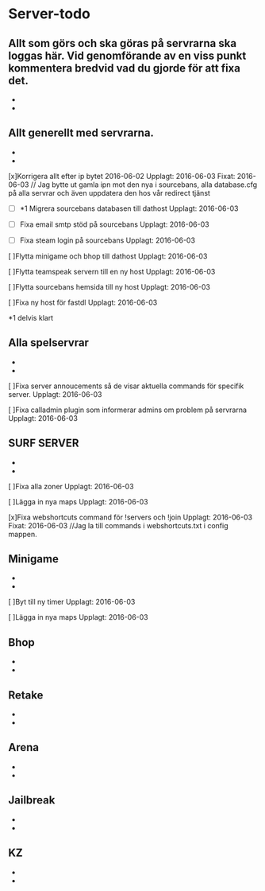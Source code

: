 # Server-todo
Allt som görs och ska göras på servrarna ska loggas här. Vid genomförande av en viss punkt kommentera bredvid vad du gjorde för att fixa det.
-
-
-
Allt generellt med servrarna.
-
-
-
[x]Korrigera allt efter ip bytet 2016-06-02   Upplagt: 2016-06-03 Fixat: 2016-06-03 // Jag bytte ut gamla ipn mot den nya i sourcebans, alla database.cfg på alla servrar och även uppdatera den hos vår redirect tjänst 

- [ ] *1 Migrera sourcebans databasen till dathost   Upplagt: 2016-06-03

- [ ] Fixa email smtp stöd på sourcebans   Upplagt: 2016-06-03

- [ ] Fixa steam login på sourcebans   Upplagt: 2016-06-03

[ ]Flytta minigame och bhop till dathost  Upplagt: 2016-06-03 

[ ]Flytta teamspeak servern till en ny host   Upplagt: 2016-06-03

[ ]Flytta sourcebans hemsida till ny host   Upplagt: 2016-06-03

[ ]Fixa ny host för fastdl  Upplagt: 2016-06-03

*1 delvis klart

Alla spelservrar
-
-
-

[ ]Fixa server annoucements så de visar aktuella commands för specifik server.  Upplagt: 2016-06-03

[ ]Fixa calladmin plugin som informerar admins om problem på servrarna  Upplagt: 2016-06-03

SURF SERVER
-
-
-
[ ]Fixa alla zoner  Upplagt: 2016-06-03

[ ]Lägga in nya maps  Upplagt: 2016-06-03

[x]Fixa webshortcuts command för !servers och !join   Upplagt: 2016-06-03 Fixat: 2016-06-03 //Jag la till commands i webshortcuts.txt i config mappen.

Minigame
-
-
-
[ ]Byt till ny timer  Upplagt: 2016-06-03

[ ]Lägga in nya maps  Upplagt: 2016-06-03

Bhop
-
-
-
Retake
-
-
-
Arena
-
-
-
Jailbreak
-
-
-
KZ
-
-
-
